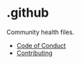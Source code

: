 # .github

Community health files.

- [Code of Conduct](CODE_OF_CONDUCT.md)
- [Contributing](CONTRIBUTING.md)
